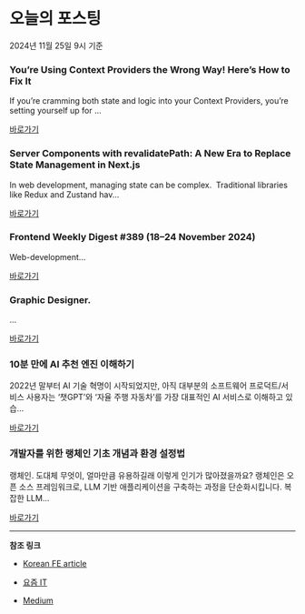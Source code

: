 # 오늘의 포스팅 
2024년 11월 25일 9시 기준 

### You’re Using Context Providers the Wrong Way! Here’s How to Fix It 

 If you’re cramming both state and logic into your Context Providers, you’re setting yourself up for ... 

 [바로가기](https://medium.com/m/signin?actionUrl=https%3A%2F%2Fmedium.com%2F_%2Fbookmark%2Fp%2Fc91247b6e828&operation=register&redirect=https%3A%2F%2Fmedium.com%2F%40landonwjohnson%2Fyoure-using-context-providers-the-wrong-way-here-s-how-to-fix-it-c91247b6e828&source=---recommended_stories---reactjs---0-84----------------bookmark_preview----73e86f67_1908_4c1e_981a_26069e2eae52-------) 

### Server Components with revalidatePath: A New Era to Replace State Management in Next.js 

 In web development, managing state can be complex. 
Traditional libraries like Redux and Zustand hav... 

 [바로가기](https://medium.com/m/signin?actionUrl=https%3A%2F%2Fmedium.com%2F_%2Fbookmark%2Fp%2F7c13a874ba8d&operation=register&redirect=https%3A%2F%2Fqaffaf.medium.com%2Fserver-components-with-revalidatepath-a-new-era-to-replace-state-management-in-next-js-7c13a874ba8d&source=---recommended_stories---nextjs---0-84----------------bookmark_preview----006d4ad4_42dc_413e_ae9f_02b1d7b498b3-------) 

### Frontend Weekly Digest #389 (18–24 November 2024) 

 Web-development... 

 [바로가기](https://medium.com/m/signin?actionUrl=https%3A%2F%2Fmedium.com%2F_%2Fbookmark%2Fp%2F201719594cf1&operation=register&redirect=https%3A%2F%2Ffrontender-ua.medium.com%2Ffrontend-weekly-digest-389-18-24-november-2024-201719594cf1&source=---recommended_stories---front_end_development---0-84----------------bookmark_preview----9e3de765_e22d_4a0a_98af_13aef97d350c-------) 

### Graphic Designer. 

 ... 

 [바로가기](https://medium.com/m/signin?actionUrl=https%3A%2F%2Fmedium.com%2F_%2Fbookmark%2Fp%2Fccafb4807ff1&operation=register&redirect=https%3A%2F%2Fmedium.com%2F%40kaifakram%2Fgraphic-designer-ccafb4807ff1&source=---recommended_stories---react---0-84----------------bookmark_preview----74b81287_eae9_4960_89e1_7788abd4b0ab-------) 

### 10분 만에 AI 추천 엔진 이해하기 

 2022년 말부터 AI 기술 혁명이 시작되었지만, 아직 대부분의 소프트웨어 프로덕트/서비스 사용자는 ‘챗GPT’와 ‘자율 주행 자동차’를 가장 대표적인 AI 서비스로 이해하고 있습... 

 [바로가기](https://yozm.wishket.com/magazine/detail/2860/) 

### 개발자를 위한 랭체인 기초 개념과 환경 설정법 

 랭체인. 도대체 무엇이, 얼마만큼 유용하길래 이렇게 인기가 많아졌을까요? 랭체인은 오픈 소스 프레임워크로, LLM 기반 애플리케이션을 구축하는 과정을 단순화시킵니다. 복잡한 LLM... 

 [바로가기](https://yozm.wishket.com/magazine/detail/2858/) 

---

**참조 링크**

- [Korean FE article](https://kofearticle.substack.com) 

- [요즘 IT](https://yozm.wishket.com/magazine) 

- [Medium](https://medium.com) 

